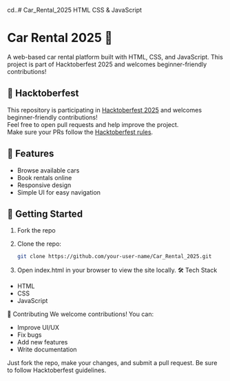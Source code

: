cd..# Car_Rental_2025
HTML CSS &amp; JavaScript

# Car Rental 2025 🚗

A web-based car rental platform built with HTML, CSS, and JavaScript. This project is part of Hacktoberfest 2025 and welcomes beginner-friendly contributions!

## 🎉 Hacktoberfest
This repository is participating in [Hacktoberfest 2025](https://hacktoberfest.com/) and welcomes beginner-friendly contributions!  
Feel free to open pull requests and help improve the project.  
Make sure your PRs follow the [Hacktoberfest rules](https://hacktoberfest.com/participation/).

## 🌟 Features
- Browse available cars
- Book rentals online
- Responsive design
- Simple UI for easy navigation

## 🚀 Getting Started
1. Fork the repo

2. Clone the repo:
   ```bash
   git clone https://github.com/your-user-name/Car_Rental_2025.git

3. Open index.html in your browser to view the site locally.
🛠️ Tech Stack
- HTML
- CSS
- JavaScript

🤝 Contributing
We welcome contributions! You can:
- Improve UI/UX
- Fix bugs
- Add new features
- Write documentation

Just fork the repo, make your changes, and submit a pull request. Be sure to follow Hacktoberfest guidelines.


